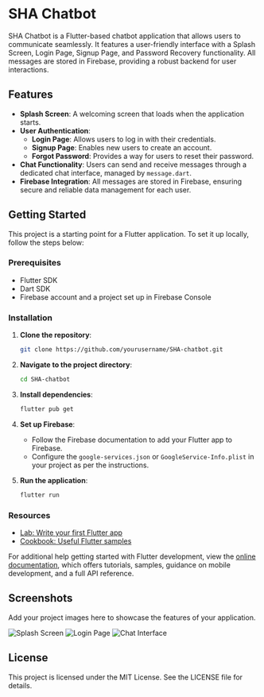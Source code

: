 # SHA Chatbot

SHA Chatbot is a Flutter-based chatbot application that allows users to communicate seamlessly. It features a user-friendly interface with a Splash Screen, Login Page, Signup Page, and Password Recovery functionality. All messages are stored in Firebase, providing a robust backend for user interactions.

## Features

- **Splash Screen**: A welcoming screen that loads when the application starts.
- **User Authentication**:
    - **Login Page**: Allows users to log in with their credentials.
    - **Signup Page**: Enables new users to create an account.
    - **Forgot Password**: Provides a way for users to reset their password.
- **Chat Functionality**: Users can send and receive messages through a dedicated chat interface, managed by `message.dart`.
- **Firebase Integration**: All messages are stored in Firebase, ensuring secure and reliable data management for each user.

## Getting Started

This project is a starting point for a Flutter application. To set it up locally, follow the steps below:

### Prerequisites

- Flutter SDK
- Dart SDK
- Firebase account and a project set up in Firebase Console

### Installation

1. **Clone the repository**:

   ```bash
   git clone https://github.com/yourusername/SHA-chatbot.git
   ```

2. **Navigate to the project directory**:

   ```bash
   cd SHA-chatbot
   ```

3. **Install dependencies**:

   ```bash
   flutter pub get
   ```

4. **Set up Firebase**:
    - Follow the Firebase documentation to add your Flutter app to Firebase.
    - Configure the `google-services.json` or `GoogleService-Info.plist` in your project as per the instructions.

5. **Run the application**:

   ```bash
   flutter run
   ```

### Resources

- [Lab: Write your first Flutter app](https://docs.flutter.dev/get-started/codelab)
- [Cookbook: Useful Flutter samples](https://docs.flutter.dev/cookbook)

For additional help getting started with Flutter development, view the [online documentation](https://docs.flutter.dev/), which offers tutorials, samples, guidance on mobile development, and a full API reference.

## Screenshots

Add your project images here to showcase the features of your application.

![Splash Screen](appimg/SplashScreen.png)
![Login Page](appimg/Login.png)
![Chat Interface](appimg/chat_interface.png)

## License

This project is licensed under the MIT License. See the LICENSE file for details.

